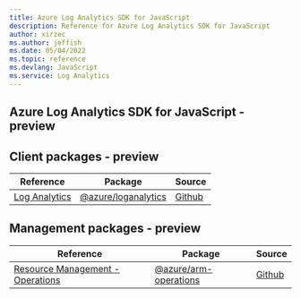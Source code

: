 ```yaml
---
title: Azure Log Analytics SDK for JavaScript
description: Reference for Azure Log Analytics SDK for JavaScript
author: xirzec
ms.author: jeffish
ms.date: 05/04/2022
ms.topic: reference
ms.devlang: JavaScript
ms.service: Log Analytics
---
```

## Azure Log Analytics SDK for JavaScript - preview
## Client packages - preview
| Reference | Package | Source |
|---|---|---|
|[Log Analytics](javascript/api/overview/azure/loganalytics-readme)|[@azure/loganalytics](https://www.npmjs.com/package/@azure/loganalytics)|[Github](https://github.com/Azure/azure-sdk-for-js)|

## Management packages - preview
| Reference | Package | Source |
|---|---|---|
|[Resource Management - Operations](javascript/api/overview/azure/arm-operations-readme)|[@azure/arm-operations](https://www.npmjs.com/package/@azure/arm-operations)|[Github](https://github.com/Azure/azure-sdk-for-js/blob/main/sdk/operationsmanagement/arm-operations)|

